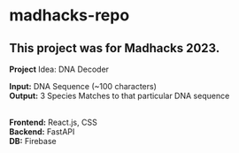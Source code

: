 # madhacks-repo
## This project was for Madhacks 2023.<br />

**Project** Idea: DNA Decoder<br />

**Input:** DNA Sequence (~100 characters)<br />
**Output:** 3 Species Matches to that particular DNA sequence<br /><br />

**Frontend:** React.js, CSS<br />
**Backend:** FastAPI<br />
**DB:** Firebase<br />
